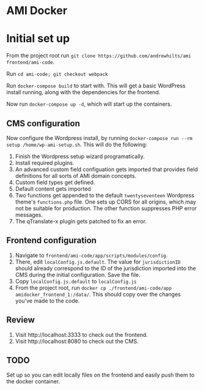 # AMI Docker

# Initial set up
From the project root run `git clone https://github.com/andrewhilts/ami frontend/ami-code`.

Run `cd ami-code; git checkout webpack`

Run `docker-compose build` to start with. This will get a basic WordPress install running, along with the dependencies for the frontend.

Now run `docker-compose up -d`, which will start up the containers.

## CMS configuration
Now configure the Wordpress install, by running `docker-compose run --rm setup /home/wp-ami-setup.sh`. This will do the following:

1. Finish the Wordpress setup wizard programatically.
1. Install required plugins.
1. An advanced custom field configuation gets imported that provides field definitions for all sorts of AMI domain concepts.
1. Custom field types get defined.
1. Default content gets imported
1. Two functions get appended to the default `twentyseventeen` Wordpress theme's `functions.php` file. One sets up CORS for all origins, which may not be suitable for production. The other function suppresses PHP error messages.
1. The qTranslate-x plugin gets patched to fix an error.


## Frontend configuration
1. Navigate to `frontend/ami-code/app/scripts/modules/config`.
1. There, edit `localConfig.js.default`. The value for `jurisdictionID` should already correspond to the ID of the jurisdiction imported into the CMS during the initial configuration. Save the file.
1. Copy `localConfig.js.default` to `localConfig.js`
1. From the project root, run `docker cp ./frontend/ami-code/app amidocker_frontend_1:/data/`. This should copy over the changes you've made to the code.

## Review
1. Visit http://localhost:3333 to check out the frontend.
1. Visit http://localhost:8080 to check out the CMS.

## TODO
Set up so you can edit locally files on the frontend and easily push them to the docker container.
